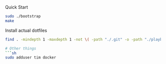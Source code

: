 Quick Start
```sh
sudo ./bootstrap
make
```

Install actual dotfiles
```sh
find . -mindepth 1 -maxdepth 1 -not \( -path "./.git" -o -path "./playbooks" \) -prune -type d -printf '%P\n'  | xargs -I {} stow {}

# Other things
```sh
sudo adduser tim docker
```
